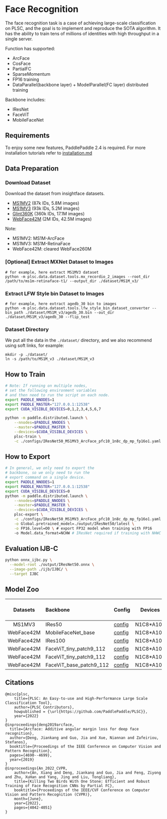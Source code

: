 # Face Recognition

The face recognition task is a case of achieving large-scale classification on PLSC, 
and the goal is to implement and reproduce the SOTA algorithm. It has 
the ability to train tens of millions of identities with high throughput in a single server.

Function has supported:
* ArcFace
* CosFace
* PartialFC
* SparseMomentum
* FP16 training
* DataParallel(backbone layer) + ModelParallel(FC layer) distributed training

Backbone includes:
* IResNet
* FaceViT
* MobileFaceNet

## Requirements
To enjoy some new features, PaddlePaddle 2.4 is required. For more installation tutorials 
refer to [installation.md](../../../tutorials/get_started/installation.md)

## Data Preparation

### Download Dataset

Download the dataset from insightface datasets.

- [MS1MV2](https://github.com/deepinsight/insightface/tree/master/recognition/_datasets_#ms1m-arcface-85k-ids58m-images-57) (87k IDs, 5.8M images)
- [MS1MV3](https://github.com/deepinsight/insightface/tree/master/recognition/_datasets_#ms1m-retinaface) (93k IDs, 5.2M images)
- [Glint360K](https://github.com/deepinsight/insightface/tree/master/recognition/partial_fc#4-download) (360k IDs, 17.1M images)
- [WebFace42M](https://github.com/deepinsight/insightface/blob/master/recognition/arcface_torch/docs/prepare_webface42m.md) (2M IDs, 42.5M images)

Note:
* MS1MV2: MS1M-ArcFace
* MS1MV3: MS1M-RetinaFace
* WebFace42M: cleared WebFace260M

### [Optional] Extract MXNet Dataset to Images
```shell
# for example, here extract MS1MV3 dataset
python -m plsc.data.dataset.tools.mx_recordio_2_images --root_dir /path/to/ms1m-retinaface-t1/ --output_dir ./dataset/MS1M_v3/
```

### Extract LFW Style bin Dataset to Images
```shell
# for example, here extract agedb_30 bin to images
python -m plsc.data.dataset.tools.lfw_style_bin_dataset_converter --bin_path ./dataset/MS1M_v3/agedb_30.bin --out_dir ./dataset/MS1M_v3/agedb_30 --flip_test
```

### Dataset Directory
We put all the data in the `./dataset/` directory, and we also recommend using soft links, for example:
```shell
mkdir -p ./dataset/
ln -s /path/to/MS1M_v3 ./dataset/MS1M_v3
```

## How to Train

```bash
# Note: If running on multiple nodes, 
# set the following environment variables 
# and then need to run the script on each node.
export PADDLE_NNODES=1
export PADDLE_MASTER="127.0.0.1:12538"
export CUDA_VISIBLE_DEVICES=0,1,2,3,4,5,6,7

python -m paddle.distributed.launch \
    --nnodes=$PADDLE_NNODES \
    --master=$PADDLE_MASTER \
    --devices=$CUDA_VISIBLE_DEVICES \
    plsc-train \
    -c ./configs/IResNet50_MS1MV3_ArcFace_pfc10_1n8c_dp_mp_fp16o1.yaml
```

## How to Export

```bash
# In general, we only need to export the 
# backbone, so we only need to run the 
# export command on a single device.
export PADDLE_NNODES=1
export PADDLE_MASTER="127.0.0.1:12538"
export CUDA_VISIBLE_DEVICES=0
python -m paddle.distributed.launch \
    --nnodes=$PADDLE_NNODES \
    --master=$PADDLE_MASTER \
    --devices=$CUDA_VISIBLE_DEVICES \
    plsc-export \
    -c ./configs/IResNet50_MS1MV3_ArcFace_pfc10_1n8c_dp_mp_fp16o1.yaml \
    -o Global.pretrained_model=./output/IResNet50/latest \
    -o FP16.level=O0 \ # export FP32 model when training with FP16
    -o Model.data_format=NCHW # IResNet required if training with NHWC 
```

## Evaluation IJB-C
```bash
python onnx_ijbc.py \
  --model-root ./output/IResNet50.onnx \
  --image-path ./ijb/IJBC/ \
  --target IJBC
```

## Model Zoo

|  Datasets  | Backbone                | Config                                                       | Devices   | PFC  | IJB-C(1E-4) | IJB-C(1E-5) | checkpoint                                                   | log                                                          |
| :--------: | :---------------------- | ------------------------------------------------------------ | --------- | ---- | ----------- | :---------- | :----------------------------------------------------------- | ------------------------------------------------------------ |
|   MS1MV3   | IRes50                  | [config](./configs/IResNet50_MS1MV3_ArcFace_pfc10_1n8c_dp_mp_fp16o1.yaml) | N1C8*A100 | 1.0  | 96.43       | 94.43       | [download](https://plsc.bj.bcebos.com/models/face/v2.4/IResNet50_MS1MV3_ArcFace_pfc10_1n8c_dp_mp_fp16o1.pdparams) | [download](https://plsc.bj.bcebos.com/models/face/v2.4/IResNet50_MS1MV3_ArcFace_pfc10_1n8c_dp_mp_fp16o1.log) |
| WebFace42M | MobileFaceNet_base      | [config](./configs/MobileFaceNet_WebFace42M_CosFace_pfc02_1n8c_dp_mp_fp16o1.yaml) | N1C8*A100 | 0.2  | 95.22       | 92.48       | [download](https://plsc.bj.bcebos.com/models/face/v2.4/MobileFaceNet_WebFace42M_CosFace_pfc02_1n8c_dp_mp_fp16o1.pdparams) | [download](https://plsc.bj.bcebos.com/models/face/v2.4/MobileFaceNet_WebFace42M_CosFace_pfc02_1n8c_dp_mp_fp16o1.log) |
| WebFace42M | IRes100                 | [config](./configs/IResNet100_WebFace42M_CosFace_pfc02_1n8c_dp_mp_fp16o1.yaml) | N1C8*A100 | 0.2  | 97.78       | 96.46       | [download](https://plsc.bj.bcebos.com/models/face/v2.4/IResNet100_WebFace42M_CosFace_pfc02_1n8c_dp_mp_fp16o1.pdparams) | [download](https://plsc.bj.bcebos.com/models/face/v2.4/IResNet100_WebFace42M_CosFace_pfc02_1n8c_dp_mp_fp16o1.log) |
| WebFace42M | FaceViT_tiny_patch9_112 | [config](./configs/FaceViT_tiny_patch9_112_WebFace42M_CosFace_pfc10_droppath005_mask0_1n8c_dp_mp_fp16o1.yaml) | N1C8*A100 | 1.0  | 97.24       | 95.79       | [download](https://plsc.bj.bcebos.com/models/face/v2.4/FaceViT_tiny_patch9_112_WebFace42M_CosFace_pfc10_droppath005_mask0_1n8c_dp_mp_fp16o1.pdparams) | [download](https://plsc.bj.bcebos.com/models/face/v2.4/FaceViT_tiny_patch9_112_WebFace42M_CosFace_pfc10_droppath005_mask0_1n8c_dp_mp_fp16o1.log) |
| WebFace42M | FaceViT_tiny_patch9_112 | [config](./configs/FaceViT_tiny_patch9_112_WebFace42M_CosFace_pfc02_droppath005_mask0_1n8c_dp_mp_fp16o1.yaml) | N1C8*A100 | 0.2  | 97.28       | 95.79       | [download](https://plsc.bj.bcebos.com/models/face/v2.4/FaceViT_tiny_patch9_112_WebFace42M_CosFace_pfc02_droppath005_mask0_1n8c_dp_mp_fp16o1.pdparams) | [download](https://plsc.bj.bcebos.com/models/face/v2.4/FaceViT_tiny_patch9_112_WebFace42M_CosFace_pfc02_droppath005_mask0_1n8c_dp_mp_fp16o1.log) |
| WebFace42M | FaceViT_base_patch9_112 | [config](./configs/FaceViT_base_patch9_112_WebFace42M_CosFace_pfc03_droppath005_mask005_1n8c_dp_mp_fp16o1.yaml) | N1C8*A100 | 0.3  | 97.97       | 97.04       | [download](https://plsc.bj.bcebos.com/models/face/v2.4/FaceViT_base_patch9_112_WebFace42M_CosFace_pfc03_droppath005_mask005_1n8c_dp_mp_fp16o1.pdparams) | [download](https://plsc.bj.bcebos.com/models/face/v2.4/FaceViT_base_patch9_112_WebFace42M_CosFace_pfc03_droppath005_mask005_1n8c_dp_mp_fp16o1.log) |

## Citations

```
@misc{plsc,
    title={PLSC: An Easy-to-use and High-Performance Large Scale Classification Tool},
    author={PLSC Contributors},
    howpublished = {\url{https://github.com/PaddlePaddle/PLSC}},
    year={2022}
}
@inproceedings{deng2019arcface,
  title={Arcface: Additive angular margin loss for deep face recognition},
  author={Deng, Jiankang and Guo, Jia and Xue, Niannan and Zafeiriou, Stefanos},
  booktitle={Proceedings of the IEEE Conference on Computer Vision and Pattern Recognition},
  pages={4690--4699},
  year={2019}
}
@inproceedings{An_2022_CVPR,
    author={An, Xiang and Deng, Jiankang and Guo, Jia and Feng, Ziyong and Zhu, XuHan and Yang, Jing and Liu, Tongliang},
    title={Killing Two Birds With One Stone: Efficient and Robust Training of Face Recognition CNNs by Partial FC},
    booktitle={Proceedings of the IEEE/CVF Conference on Computer Vision and Pattern Recognition (CVPR)},
    month={June},
    year={2022},
    pages={4042-4051}
}
```
